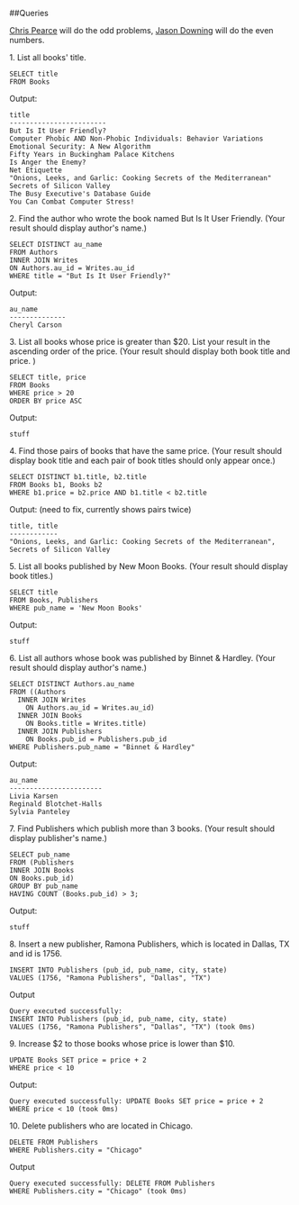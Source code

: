 ##Queries

[Chris Pearce](https://github.com/cp0153) will do the odd problems,
[Jason Downing](https://github.com/JasonD94/) will do the even numbers.

1\. List all books' title.

```
SELECT title
FROM Books
```

Output:
```
title
------------------------
But Is It User Friendly?
Computer Phobic AND Non-Phobic Individuals: Behavior Variations
Emotional Security: A New Algorithm
Fifty Years in Buckingham Palace Kitchens
Is Anger the Enemy?
Net Etiquette
"Onions, Leeks, and Garlic: Cooking Secrets of the Mediterranean"
Secrets of Silicon Valley
The Busy Executive's Database Guide
You Can Combat Computer Stress!
```

2\. Find the author who wrote the book named But Is It User Friendly.
(Your result should display author's name.)
```
SELECT DISTINCT au_name
FROM Authors
INNER JOIN Writes
ON Authors.au_id = Writes.au_id
WHERE title = "But Is It User Friendly?"
```

Output:
```
au_name
--------------
Cheryl Carson
```

3\. List all books whose price is greater than $20.
List your result in the ascending order of the price.
(Your result should display both book title and price. )
```
SELECT title, price
FROM Books
WHERE price > 20
ORDER BY price ASC
```

Output:
```
stuff
```

4\. Find those pairs of books that have the same price.
(Your result should display book title and each pair of book titles
should only appear once.)
```
SELECT DISTINCT b1.title, b2.title
FROM Books b1, Books b2
WHERE b1.price = b2.price AND b1.title < b2.title
```

Output: (need to fix, currently shows pairs twice)
```
title, title
------------
"Onions, Leeks, and Garlic: Cooking Secrets of the Mediterranean",
Secrets of Silicon Valley
```

5\. List all books published by New Moon Books.
(Your result should display book titles.)
```
SELECT title
FROM Books, Publishers
WHERE pub_name = 'New Moon Books'
```

Output:
```
stuff
```

6\. List all authors whose book was published by Binnet & Hardley.
(Your result should display author's name.)
```
SELECT DISTINCT Authors.au_name
FROM ((Authors
  INNER JOIN Writes
    ON Authors.au_id = Writes.au_id)
  INNER JOIN Books
    ON Books.title = Writes.title)
  INNER JOIN Publishers
    ON Books.pub_id = Publishers.pub_id
WHERE Publishers.pub_name = "Binnet & Hardley"
```

Output:
```
au_name
-----------------------
Livia Karsen
Reginald Blotchet-Halls
Sylvia Panteley
```

7\. Find Publishers which publish more than 3 books.
(Your result should display publisher's name.)
```
SELECT pub_name
FROM (Publishers
INNER JOIN Books
ON Books.pub_id)
GROUP BY pub_name
HAVING COUNT (Books.pub_id) > 3;
```

Output:
```
stuff
```

8\. Insert a new publisher, Ramona Publishers, which is located in Dallas, TX
and id is 1756.
```
INSERT INTO Publishers (pub_id, pub_name, city, state)
VALUES (1756, "Ramona Publishers", "Dallas", "TX")
```

Output
```
Query executed successfully:
INSERT INTO Publishers (pub_id, pub_name, city, state)
VALUES (1756, "Ramona Publishers", "Dallas", "TX") (took 0ms)
```

9\. Increase $2 to those books whose price is lower than $10.
```
UPDATE Books SET price = price + 2
WHERE price < 10
```

Output:
```
Query executed successfully: UPDATE Books SET price = price + 2
WHERE price < 10 (took 0ms)
```

10\. Delete publishers who are located in Chicago.
```
DELETE FROM Publishers
WHERE Publishers.city = "Chicago"
```

Output
```
Query executed successfully: DELETE FROM Publishers
WHERE Publishers.city = "Chicago" (took 0ms)
```
